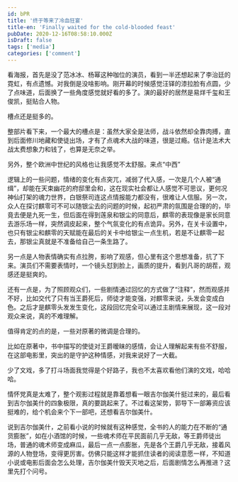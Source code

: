 ```yaml
---
id: bPR
title: '终于等来了冷血狂宴'
title-en: 'Finally waited for the cold-blooded feast'
pubDate: 2020-12-16T08:58:10.000Z
isDraft: false
tags: ['media']
categories: ['comment']
---
```


看海报，首先是没了范冰冰、杨幂这种咖位的演员，看到一半还想起来了李治廷的霓虹，有点遗憾。对我倒是没啥影响。刚开幕的时候感觉汪铎的漆拉脸有点圆，少了点味道，后面换了一些角度感觉就好看的多了。演的最好的居然是易烊千玺和王俊凯，挺贴合人物。

槽点还是挺多的。

整部片看下来，一个最大的槽点是：虽然大家全是法师，战斗依然却全靠肉搏，直到后面修川地藏和使徒出场，才有了点魂术大战的味道，很是过瘾。估计是法术大战太费想象力和钱了，也算是无奈之举。

另外，整个欧洲中世纪的风格也让我感觉不太舒服。来点“中西”

逻辑上的一些问题，情绪的变化有点突兀，减弱了代入感，一次是几个人被“通缉”，却能在天束幽花的府邸里会和，这在现实社会都让人感觉不可思议，更何况神仙打架的魂力世界，白银祭司连这点情报能力都没有，很难让人信服。另一次，众人在探讨麒零可不可以随银尘去的问题的时候，起初严肃的氛围是合理的的，毕竟去便是九死一生，但后面在得到莲泉和银尘的同意后，麒零的表现像是家长同意去游乐场一样，突然调皮起来，整个气氛变化的有点诡异。另外，在关卡设置中，也只有银尘和麒零的天赋能在最后的关卡中给银尘一点生机，若是不让麒零一起去，那银尘真就是不准备给自己一条生路了。

另一点是人物表情确实有点拉胯，影响了观感，但心里有这个思想准备，抗了下来。演员们不需要表情时，一个镜头怼到脸上，画质的提升，看到凡哥的胡茬，观感还是挺爽的。

还有一点是，为了照顾观众们，一些剧情通过回忆的方式做了“注释”，然而观感并不好，比如交代了只有当王爵死后，师徒才能变强，对麒零来说，头发会变成白色。之后才是麒零头发发生变化，这段回忆完全可以通过主剧情来展现，这一段对观众来说，真的不难理解。

值得肯定的点的是，一些对原著的微调是合理的。

比如在原著中，书中描写的使徒对王爵暧昧的感情，会让人理解起来有些不舒服，在这部电影里，突出的是守护这种情感，对我来说好了一大截。

少了文戏，多了打斗场面我觉得是个好路子，我也不太喜欢看他们演的文戏，哈哈哈。

情怀党真是太难了，整个观影过程就是靠着想看一眼吉尔伽美什挺过来的，最后看到吉尔伽美什的四象极限，真的要跳起来了。不过看这架势，郭导下一部筹资应该挺难的，给个机会来个下一部吧，还想看吉尔伽美什。

说到吉尔伽美什，之前看小说的时候就有这种感觉，全书的人的能力在不断的“通货膨胀”，如在小酒馆的时候，一些魂术师在平民面前几乎无敌，等王爵师徒出场，普通的魂术师变成麻瓜，最后一点一点膨胀，先是各个王爵几乎无敌，接着风源的人物登场，变得更厉害。仿佛只能这样才能抓住读者的阅读意愿一样，不知道小说或电影后面会怎么处理，吉尔伽美什毁天灭地之后，后面剧情怎么再推进？这里先打个问号。
